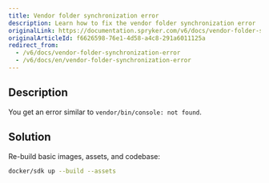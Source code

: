 ```yaml
---
title: Vendor folder synchronization error
description: Learn how to fix the vendor folder synchronization error
originalLink: https://documentation.spryker.com/v6/docs/vendor-folder-synchronization-error
originalArticleId: f6626598-76e1-4d58-a4c8-291a6011125a
redirect_from:
  - /v6/docs/vendor-folder-synchronization-error
  - /v6/docs/en/vendor-folder-synchronization-error
---
```


## Description
You get an error similar to `vendor/bin/console: not found`.

## Solution
Re-build basic images, assets, and codebase:
```bash
docker/sdk up --build --assets
```
